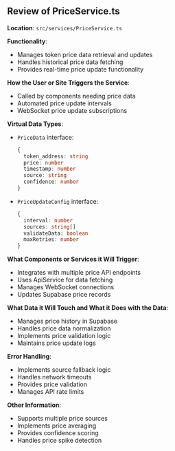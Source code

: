 ## Review of PriceService.ts

**Location**: `src/services/PriceService.ts`

**Functionality**:
- Manages token price data retrieval and updates
- Handles historical price data fetching
- Provides real-time price update functionality

**How the User or Site Triggers the Service**:
- Called by components needing price data
- Automated price update intervals
- WebSocket price update subscriptions

**Virtual Data Types**:
- `PriceData` interface:
  ```typescript
  {
    token_address: string
    price: number
    timestamp: number
    source: string
    confidence: number
  }
  ```
- `PriceUpdateConfig` interface:
  ```typescript
  {
    interval: number
    sources: string[]
    validateData: boolean
    maxRetries: number
  }
  ```

**What Components or Services it Will Trigger**:
- Integrates with multiple price API endpoints
- Uses ApiService for data fetching
- Manages WebSocket connections
- Updates Supabase price records

**What Data it Will Touch and What it Does with the Data**:
- Manages price history in Supabase
- Handles price data normalization
- Implements price validation logic
- Maintains price update logs

**Error Handling**:
- Implements source fallback logic
- Handles network timeouts
- Provides price validation
- Manages API rate limits

**Other Information**:
- Supports multiple price sources
- Implements price averaging
- Provides confidence scoring
- Handles price spike detection
